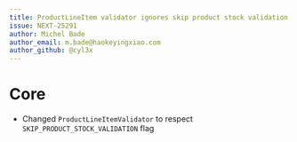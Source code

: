```yaml
---
title: ProductLineItem validator ignores skip product stock validation
issue: NEXT-25291
author: Michel Bade
author_email: m.bade@haokeyingxiao.com
author_github: @cyl3x
---
```

# Core
* Changed `ProductLineItemValidator` to respect `SKIP_PRODUCT_STOCK_VALIDATION` flag
